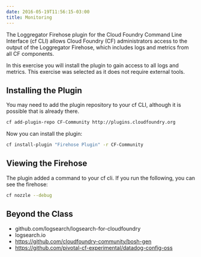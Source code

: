 ```yaml
---
date: 2016-05-19T11:56:15-03:00
title: Monitoring
---
```


The Loggregator Firehose plugin for the Cloud Foundry Command Line Interface (cf CLI) allows Cloud Foundry (CF) administrators access to the output of the Loggregator Firehose, which includes logs and metrics from all CF components.

In this exercise you will install the plugin to gain access to all logs and metrics.  This exercise was selected as it does not require external tools.

## Installing the Plugin

You may need to add the plugin repository to your cf CLI, although it is possible that is already there.

```sh
cf add-plugin-repo CF-Community http://plugins.cloudfoundry.org
```

Now you can install the plugin:

```sh
cf install-plugin "Firehose Plugin" -r CF-Community
```

## Viewing the Firehose

The plugin added a command to your cf cli.  If you run the following, you can see the firehose:

```sh
cf nozzle --debug
```

## Beyond the Class

* github.com/logsearch/logsearch-for-cloudfoundry
* logsearch.io
* https://github.com/cloudfoundry-community/bosh-gen
* https://github.com/pivotal-cf-experimental/datadog-config-oss
